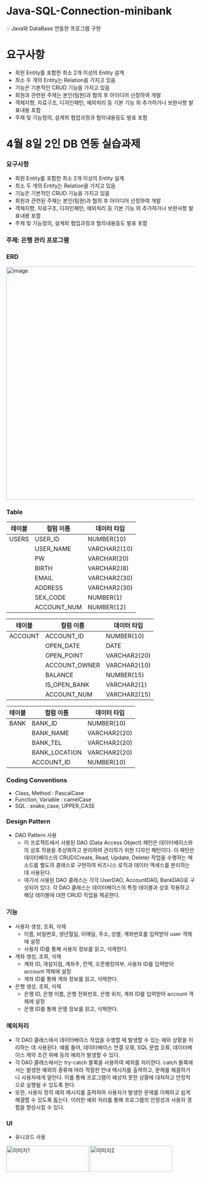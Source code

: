 # Java-SQL-Connection-minibank

<aside>
💡 Java와 DataBase 연동한 프로그램 구현
</aside>

# 요구사항
- 회원 Entity를 포함한 최소 2개 이상의 Entity 설계
- 최소 두 개의 Entity는 Relation을 가지고 있음
- 기능은 기본적인 CRUD 기능을 가지고 있음
- 회원과 관련된 주제는 본인(팀원)과 협의 후 아이디어 선정하여 개발
- 객체지향, 자료구조, 디자인패턴, 예외처리 등 기본 기능 외 추가하거나 보완사항 발표내용 포함
- 주제 및 기능정의, 설계외 협업과정과 협의내용등도 발표 포함

# 4월 8일 2인 DB 연동 실습과제

### 요구사항

- 회원 Entity를 포함한 최소 2개 이상의 Entity 설계
- 최소 두 개의 Entity는 Relation을 가지고 있음
- 기능은 기본적인 CRUD 기능을 가지고 있음
- 회원과 관련된 주제는 본인(팀원)과 협의 후 아이디어 선정하여 개발
- 객체지향, 자료구조, 디자인패턴, 예외처리 등 기본 기능 외 추가하거나 보완사항 발표내용 포함
- 주제 및 기능정의, 설계외 협업과정과 협의내용등도 발표 포함

### 주제: 은행 관리 프로그램

### ERD

<img width="622" alt="image" src="https://github.com/Jyebin/shinhan-academy/assets/108725996/aac658a2-f6b7-4f99-919e-66f0f680218d">

### Table

| 테이블 | 컬럼 이름 | 데이터 타입 |
| --- | --- | --- |
| USERS | USER_ID | NUMBER(10) |
|  | USER_NAME | VARCHAR2(10) |
|  | PW | VARCHAR(20) |
|  | BIRTH | VARCHAR2(8) |
|  | EMAIL | VARCHAR2(30) |
|  | ADDRESS | VARCHAR2(30) |
|  | SEX_CODE | NUMBER(1) |
|  | ACCOUNT_NUM | NUMBER(12) |

| 테이블 | 컬럼 이름 | 데이터 타입 |
| --- | --- | --- |
| ACCOUNT | ACCOUNT_ID | NUMBER(10) |
|  | OPEN_DATE | DATE |
|  | OPEN_POINT | VARCHAR2(20) |
|  | ACCOUNT_OWNER | VARCHAR2(10) |
|  | BALANCE | NUMBER(15) |
|  | IS_OPEN_BANK | VARCHAR2(1) |
|  | ACCOUNT_NUM | VARCHAR2(15) |

| 테이블 | 컬럼 이름 | 데이터 타입 |
| --- | --- | --- |
| BANK | BANK_ID | NUMBER(10) |
|  | BANK_NAME | VARCHAR2(20) |
|  | BANK_TEL | VARCHAR2(20) |
|  | BANK_LOCATION | VARCHAR2(20) |
|  | ACCOUNT_ID | NUMBER(10) |

### Coding Conventions

- Class, Method : PascalCase
- Function, Variable : camelCase
- SQL : snake_case, UPPER_CASE

### Design Pattern

- DAO Pattern 사용
    - 이 프로젝트에서 사용된 DAO (Data Access Object) 패턴은 데이터베이스와의 상호 작용을 추상화하고 분리하여 관리하기 위한 디자인 패턴이다. 이 패턴은 데이터베이스의 CRUD(Create, Read, Update, Delete) 작업을 수행하는 메소드를 별도의 클래스로 구현하여 비즈니스 로직과 데이터 액세스를 분리하는 데 사용된다.
    - 여기서 사용된 DAO 클래스는 각각 UserDAO, AccountDAO, BankDAO로 구성되어 있다. 각 DAO 클래스는 데이터베이스의 특정 테이블과 상호 작용하고 해당 테이블에 대한 CRUD 작업을 제공한다.

### 기능

- 사용자 생성, 조회, 삭제
    - 이름, 비밀번호, 생년월일, 이메일, 주소, 성별, 계좌번호를 입력받아 user 객체에 설정
    - 사용자 ID를 통해 사용자 정보를 읽고, 삭제한다.
- 계좌 생성, 조회, 삭제
    - 계좌 ID, 개설지점, 계좌주, 잔액, 오픈뱅킹여부, 사용자 ID를 입력받아 account 객체에 설정
    - 계좌 ID를 통해 계좌 정보를 읽고, 삭제한다.
- 은행 생성, 조회, 삭제
    - 은행 ID, 은행 이름, 은행 전화번호, 은행 위치, 계좌 ID를 입력받아 account 객체에 설정
    - 은행 ID를 통해 은행 정보를 읽고, 삭제한다.

### 예외처리

- 각 DAO 클래스에서 데이터베이스 작업을 수행할 때 발생할 수 있는 예외 상황을 처리하는 데 사용된다. 예를 들어, 데이터베이스 연결 오류, SQL 문법 오류, 데이터베이스 제약 조건 위배 등의 예외가 발생할 수 있다.
- 각 DAO 클래스에서는 try-catch 블록을 사용하여 예외를 처리한다. catch 블록에서는 발생한 예외의 종류에 따라 적절한 안내 메시지를 출력하고, 문제를 해결하거나 사용자에게 알린다. 이를 통해 프로그램이 예상치 못한 상황에 대처하고 안정적으로 실행될 수 있도록 한다.
- 또한, 사용자 정의 예외 메시지를 출력하여 사용자가 발생한 문제를 이해하고 쉽게 해결할 수 있도록 돕는다. 이러한 예외 처리를 통해 프로그램의 안정성과 사용자 경험을 향상시킬 수 있다.

### UI

- 유니코드 사용
<img src="https://github.com/Jyebin/shinhan-academy/assets/108725996/38f02d85-8ff5-4a0e-b58e-5ea502d3abdf" alt="이미지1" width="220" height="70">
<img src="https://github.com/Jyebin/shinhan-academy/assets/108725996/dbd2d7f3-c473-4816-8123-f9bbd618b286" alt="이미지2" width="220" height="70">
